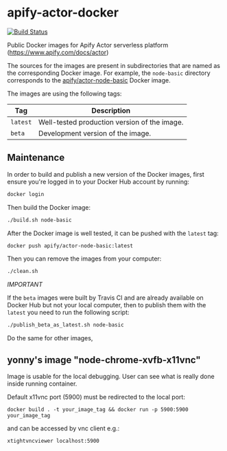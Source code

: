 # apify-actor-docker

[![Build Status](https://travis-ci.org/apifytech/apify-actor-docker.svg)](https://travis-ci.org/apifytech/apify-actor-docker)

Public Docker images for Apify Actor serverless platform (https://www.apify.com/docs/actor)

The sources for the images are present in subdirectories that are named as the corresponding
Docker image. For example, the `node-basic` directory corresponds to the
[apify/actor-node-basic](https://hub.docker.com/r/apify/actor-node-basic/) Docker image.

The images are using the following tags:

Tag         | Description
----------- | -------------
`latest`    | Well-tested production version of the image.
`beta`      | Development version of the image.


## Maintenance

In order to build and publish a new version of the Docker images,
first ensure you're logged in to your Docker Hub account by running:

```bash
docker login
````

Then build the Docker image:

```bash
./build.sh node-basic
```

After the Docker image is well tested, it can be pushed with the `latest` tag:

```bash
docker push apify/actor-node-basic:latest
```

Then you can remove the images from your computer:
```bash
./clean.sh
```

*IMPORTANT*

If the `beta` images were built by Travis CI and are already available on Docker Hub
but not your local computer, then to publish them with the `latest` you need to
run the following script:

```bash
./publish_beta_as_latest.sh node-basic
```

Do the same for other images,

## yonny's image "node-chrome-xvfb-x11vnc"

Image is usable for the local debugging. User can see what is really done inside running container.

Default x11vnc port (5900) must be redirected to the local port:

```docker build . -t your_image_tag && docker run -p 5900:5900 your_image_tag```

and can be accessed by vnc client e.g.:

```xtightvncviewer localhost:5900```
